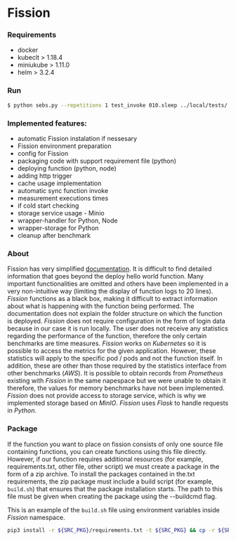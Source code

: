 # Fission

### Requirements
- docker
- kubeclt > 1.18.4
- miniukube > 1.11.0
- helm > 3.2.4

### Run
```sh 
$ python sebs.py --repetitions 1 test_invoke 010.sleep ../local/tests/ test config/fission.json
```

### Implemented features: 
- automatic Fission instalation if nessesary
- Fission environment preparation
- config for Fission
- packaging code with support requirement file (python)
- deploying function (python, node)
- adding http trigger
- cache usage implementation
- automatic sync function invoke
- measurement executions times
- if cold start checking
- storage service usage - Minio
- wrapper-handler for Python, Node
- wrapper-storage for Python
- cleanup after benchmark

### About
Fission has very simplified [documentation][df1]. It is difficult to find detailed information that goes beyond the deploy hello world function. Many important functionalities are omitted and others have been implemented in a very non-intuitive way (limiting the display of function logs to 20 lines). *Fission* functions as a black box, making it difficult to extract information about what is happening with the function being performed. The documentation does not explain the folder structure on which the function is deployed. *Fission* does not require configuration in the form of login data because in our case it is run locally. The user does not receive any statistics regarding the performance of the function, therefore the only certain benchmarks are time measures. *Fission* works on *Kubernetes* so it is possible to access the metrics for the given application. However, these statistics will apply to the specific pod / pods and not the function itself. In addition, these are other than those required by the statistics interface from other benchmarks (*AWS*). It is possible to obtain records from *Prometheus* existing with *Fission* in the same napespace but we were unable to obtain it therefore, the values for memory benchmarks have not been implemented.  *Fission* does not provide access to storage service, which is why we implemented storage based on *MinIO*. *Fission* uses *Flask* to handle requests in *Python*. 

### Package
If the function you want to place on fission consists of only one source file containing functions, you can create functions using this file directly. However, if our function requires additional resources (for example, requirements.txt, other file, other script) we must create a package in the form of a zip archive. To install the packages contained in the.txt requirements, the zip package must include a build script (for example, `build.sh`) that ensures that the package installation starts. The path to this file must be given when creating the package using the --buildcmd flag.


This is an example of the `build.sh` file using environment variables inside *Fission* namespace.

```sh 
pip3 install -r ${SRC_PKG}/requirements.txt -t ${SRC_PKG} && cp -r ${SRC_PKG} ${DEPLOY_PKG}
```

[df1]: <https://docs.fission.io/docs/>
